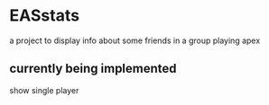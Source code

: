# EASstats

a project to display info about some friends in a group playing apex

## currently being implemented

show single player
